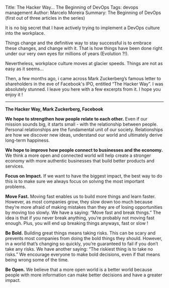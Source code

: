 Title: The Hacker Way... The Beginning of DevOps
Tags: devops management
Author: Marcelo Moreira
Summary: The Beginning of DevOps (first out of three articles in the series)

It is no big secret that I have actively trying to implement a DevOps culture into the workplace.

Things change and the definitive way to stay successful is to embrace these changes, and change with it. That is how things have been done right under our very own eyes for millions of years (Evolution ?!).

Nevertheless, workplace culture moves at glacier speeds. Things are not as easy as it seems...

Then, a few months ago, i came across Mark Zuckerberg’s famous letter to shareholders in the eve of Facebook's IPO, entitled “The Hacker Way”. I was absolutely stunned. I leave you here with a few excerpts from it. I hope you enjoy it !

----

__The Hacker Way, Mark Zuckerberg, Facebook__

__We hope to strengthen how people relate to each other.__
Even if our mission sounds big, it starts small - with the relationship between people.
Personal relationships are the fundamental unit of our society. Relationships are how we discover new ideas, understand our world and ultimately derive long-term happiness.

__We hope to improve how people connect to businesses and the economy.__
We think a more open and connected world will help create a stronger economy with more authentic businesses that build better products and services.

__Focus on Impact.__
If we want to have the biggest impact, the best way to do this is to make sure we always focus on solving the most important problems.

__Move Fast.__
Moving fast enables us to build more things and learn faster. However, as most companies grow, they slow down too much because they’re more afraid of making mistakes than they are of losing opportunities by moving too slowly. We have a saying: “Move fast and break things.” The idea is that if you never break anything, you’re probably not moving fast enough. Plus, you will end up breaking things anyways, fast or slow !

__Be Bold.__
Building great things means taking risks. This can be scary and prevents most companies from doing the bold things they should. However, in a world that’s changing so quickly, you’re guaranteed to fail if you don’t take any risks. We have another saying: “The riskiest thing is to take no risks.” We encourage everyone to make bold decisions, even if that means being wrong some of the time.

__Be Open.__
We believe that a more open world is a better world because people with more information can make better decisions and have a greater impact.

